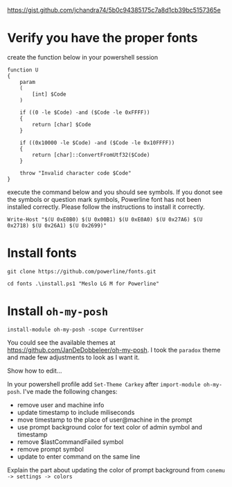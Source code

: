 https://gist.github.com/jchandra74/5b0c94385175c7a8d1cb39bc5157365e

# Verify you have the proper fonts
create the function below in your powershell session
```
function U
{
    param
    (
        [int] $Code
    )
 
    if ((0 -le $Code) -and ($Code -le 0xFFFF))
    {
        return [char] $Code
    }
 
    if ((0x10000 -le $Code) -and ($Code -le 0x10FFFF))
    {
        return [char]::ConvertFromUtf32($Code)
    }
 
    throw "Invalid character code $Code"
}

```
execute the command below and you should see symbols. If you donot see the symbols or question mark symbols, Powerline font has not been installed correctly. Please follow the instructions to install it correctly.
```
Write-Host "$(U 0xE0B0) $(U 0x00B1) $(U 0xE0A0) $(U 0x27A6) $(U 0x2718) $(U 0x26A1) $(U 0x2699)"
```
# Install fonts
`git clone https://github.com/powerline/fonts.git`

`
cd fonts
.\install.ps1 "Meslo LG M for Powerline"
`

# Install `oh-my-posh`

`install-module oh-my-posh -scope CurrentUser`

You could see the available themes at https://github.com/JanDeDobbeleer/oh-my-posh. I took the `paradox` theme and made few adjustments to look as I want it.

Show how to edit...

In your powershell profile add `Set-Theme Carkey` after `import-module oh-my-posh`. I've made the following changes:
- remove user and machine info
- update timestamp to include miliseconds 
- move timestamp to the place of user@machine in the prompt
- use prompt background color for text color of admin symbol and timestamp
- remove $lastCommandFailed symbol 
- remove prompt symbol
- update to enter command on the same line

Explain the part about updating the color of prompt background from `conemu -> settings -> colors`

